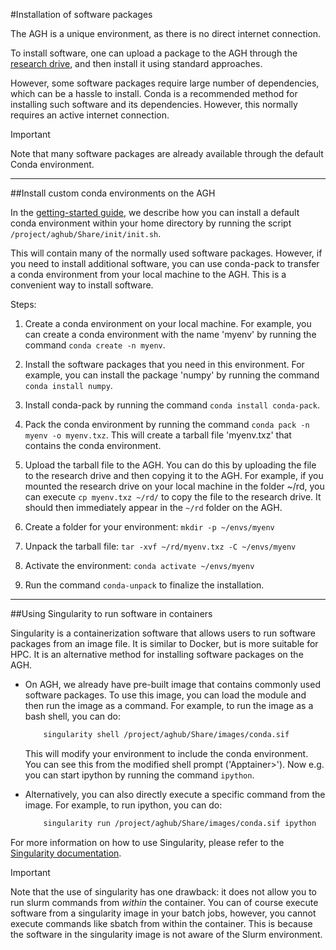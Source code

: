#Installation of software packages

The AGH is a unique environment, as there is no direct internet connection.

To install software, one can upload a package to the AGH through the 
[research drive](agh_use_of_research_drive.md), and then install it using standard 
approaches. 

However, some software packages require large number of dependencies, which can be 
a hassle to install. Conda is a recommended method for installing such software
and its dependencies. However, this normally requires an active internet connection.

>[!IMPORTANT]
> Note that many software packages are already available through the default Conda environment.

-----------------------------------------------
##Install custom conda environments on the AGH

In the [getting-started guide](agh_getting_started.md), we describe how you can install a default conda environment
within your home directory by running the script `/project/aghub/Share/init/init.sh`.


This will contain many of the normally used software packages. However, if you need to
install additional software, you can use conda-pack to transfer a conda environment from
your local machine to the AGH. This is a convenient way to install software.


Steps:

1. Create a conda environment on your local machine. For example, you can create a conda environment
   with the name 'myenv' by running the command `conda create -n myenv`. 

2. Install the software packages that you need in this environment. For example, you can install
   the package 'numpy' by running the command `conda install numpy`.

3. Install conda-pack by running the command `conda install conda-pack`.

4. Pack the conda environment by running the command `conda pack -n myenv -o myenv.txz`. This will
   create a tarball file 'myenv.txz' that contains the conda environment.

5. Upload the tarball file to the AGH. You can do this by uploading the file to the research drive
   and then copying it to the AGH. For example, if you mounted the research drive on your local machine
   in the folder ~/rd, you can execute `cp myenv.txz ~/rd/` to copy the file to the research drive. 
   It should then immediately appear in the `~/rd` folder on the AGH.

6. Create a folder for your environment: `mkdir -p ~/envs/myenv`

7. Unpack the tarball file: `tar -xvf ~/rd/myenv.txz -C ~/envs/myenv`

8. Activate the environment: `conda activate ~/envs/myenv`

9. Run the command `conda-unpack` to finalize the installation.


-----------------------------------------------
##Using Singularity to run software in containers

Singularity is a containerization software that allows users to run software packages
from an image file. It is similar to Docker, but is more suitable for HPC.
It is an alternative method for installing software packages on the AGH.

- On AGH, we already have pre-built image that contains commonly used software packages.
  To use this image, you can load the module and then run the image as a command. For example, 
  to run the image as a bash shell, you can do:
  ```bash
      singularity shell /project/aghub/Share/images/conda.sif
  ```
  This will modify your environment to include the conda environment. You can see this from the
  modified shell prompt ('Apptainer>').  Now e.g. you can start ipython by running the command `ipython`. 


- Alternatively, you can also directly  execute a specific command from the image. For example, to run ipython, you can do:
  ```bash
      singularity run /project/aghub/Share/images/conda.sif ipython
  ```

For more information on how to use Singularity, please refer to the [Singularity documentation](https://sylabs.io/guides/3.5/user-guide/index.html).

>[!IMPORTANT]
> Note that the use of singularity has one drawback: it does not allow you to run slurm commands from *within* the container.
> You can of course execute software from a singularity image in your batch jobs, however, you cannot execute commands like
> sbatch from within the container. This is because the software in the singularity image is not aware of the Slurm environment.






